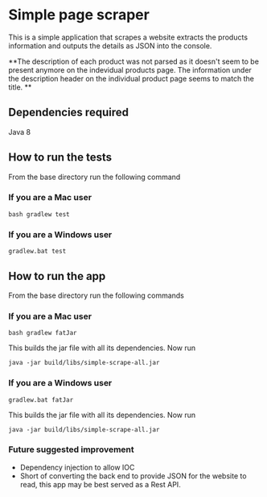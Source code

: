 # Simple page scraper

This is a simple application that scrapes a website extracts the products information
and outputs the details as JSON into the console.

**The description of each product was not parsed as it doesn't seem to be present anymore on the indevidual products page.  The information under the description header on the individual product page seems to match the title. **

## Dependencies required

Java 8

## How to run the tests

From the base directory run the following command

### If you are a Mac user

```
bash gradlew test
```

### If you are a Windows user

```
gradlew.bat test
```

## How to run the app

From the base directory run the following commands

### If you are a Mac user

```
bash gradlew fatJar
```
This builds the jar file with all its dependencies.  Now run
```
java -jar build/libs/simple-scrape-all.jar

```

### If you are a Windows user

```
gradlew.bat fatJar
```
This builds the jar file with all its dependencies.  Now run
```
java -jar build/libs/simple-scrape-all.jar
```


### Future suggested improvement

* Dependency injection to allow IOC
* Short of converting the back end to provide JSON for the website to read, this app may be best served as a Rest API.

